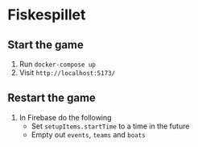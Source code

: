 # Fiskespillet

## Start the game

1. Run `docker-compose up`
2. Visit `http://localhost:5173/`

## Restart the game

1. In Firebase do the following
   - Set `setupItems.startTime` to a time in the future
   - Empty out `events`, `teams` and `boats`
